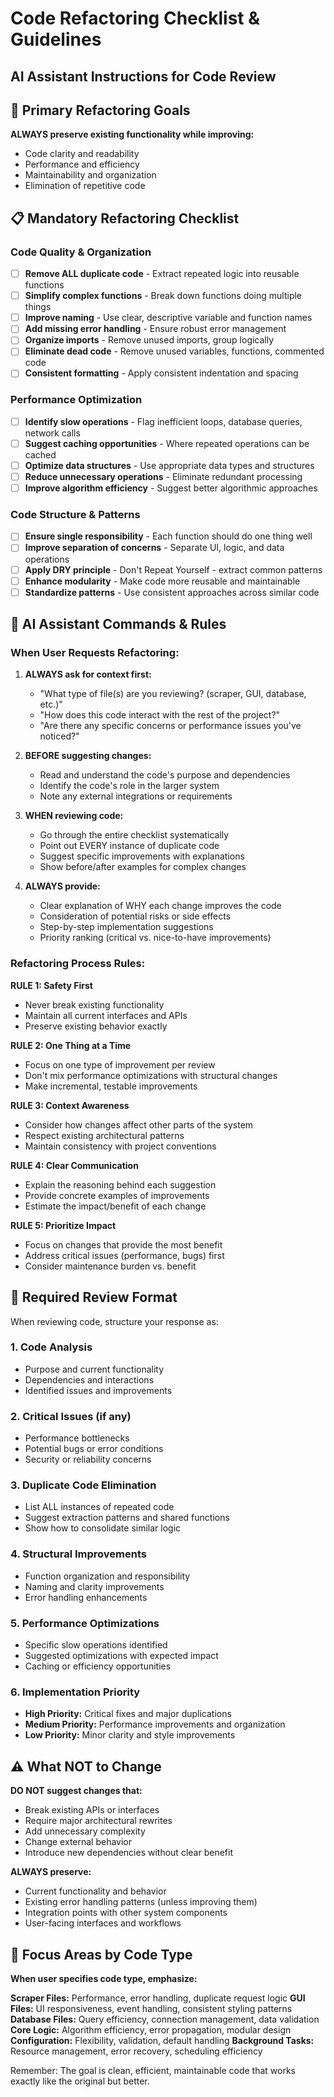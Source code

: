 # Code Refactoring Checklist & Guidelines
## AI Assistant Instructions for Code Review

## 🎯 Primary Refactoring Goals
**ALWAYS preserve existing functionality while improving:**
- Code clarity and readability
- Performance and efficiency  
- Maintainability and organization
- Elimination of repetitive code

## 📋 Mandatory Refactoring Checklist

### **Code Quality & Organization**
- [ ] **Remove ALL duplicate code** - Extract repeated logic into reusable functions
- [ ] **Simplify complex functions** - Break down functions doing multiple things
- [ ] **Improve naming** - Use clear, descriptive variable and function names
- [ ] **Add missing error handling** - Ensure robust error management
- [ ] **Organize imports** - Remove unused imports, group logically
- [ ] **Eliminate dead code** - Remove unused variables, functions, commented code
- [ ] **Consistent formatting** - Apply consistent indentation and spacing

### **Performance Optimization**
- [ ] **Identify slow operations** - Flag inefficient loops, database queries, network calls
- [ ] **Suggest caching opportunities** - Where repeated operations can be cached
- [ ] **Optimize data structures** - Use appropriate data types and structures
- [ ] **Reduce unnecessary operations** - Eliminate redundant processing
- [ ] **Improve algorithm efficiency** - Suggest better algorithmic approaches

### **Code Structure & Patterns**
- [ ] **Ensure single responsibility** - Each function should do one thing well
- [ ] **Improve separation of concerns** - Separate UI, logic, and data operations
- [ ] **Apply DRY principle** - Don't Repeat Yourself - extract common patterns
- [ ] **Enhance modularity** - Make code more reusable and maintainable
- [ ] **Standardize patterns** - Use consistent approaches across similar code

## 🤖 AI Assistant Commands & Rules

### **When User Requests Refactoring:**

1. **ALWAYS ask for context first:**
   - "What type of file(s) are you reviewing? (scraper, GUI, database, etc.)"
   - "How does this code interact with the rest of the project?"
   - "Are there any specific concerns or performance issues you've noticed?"

2. **BEFORE suggesting changes:**
   - Read and understand the code's purpose and dependencies
   - Identify the code's role in the larger system
   - Note any external integrations or requirements

3. **WHEN reviewing code:**
   - Go through the entire checklist systematically
   - Point out EVERY instance of duplicate code
   - Suggest specific improvements with explanations
   - Show before/after examples for complex changes

4. **ALWAYS provide:**
   - Clear explanation of WHY each change improves the code
   - Consideration of potential risks or side effects
   - Step-by-step implementation suggestions
   - Priority ranking (critical vs. nice-to-have improvements)

### **Refactoring Process Rules:**

**RULE 1: Safety First**
- Never break existing functionality
- Maintain all current interfaces and APIs
- Preserve existing behavior exactly

**RULE 2: One Thing at a Time**
- Focus on one type of improvement per review
- Don't mix performance optimizations with structural changes
- Make incremental, testable improvements

**RULE 3: Context Awareness**
- Consider how changes affect other parts of the system
- Respect existing architectural patterns
- Maintain consistency with project conventions

**RULE 4: Clear Communication**
- Explain the reasoning behind each suggestion
- Provide concrete examples of improvements
- Estimate the impact/benefit of each change

**RULE 5: Prioritize Impact**
- Focus on changes that provide the most benefit
- Address critical issues (performance, bugs) first
- Consider maintenance burden vs. benefit

## 📝 Required Review Format

When reviewing code, structure your response as:

### **1. Code Analysis**
- Purpose and current functionality
- Dependencies and interactions
- Identified issues and improvements

### **2. Critical Issues** (if any)
- Performance bottlenecks
- Potential bugs or error conditions
- Security or reliability concerns

### **3. Duplicate Code Elimination**
- List ALL instances of repeated code
- Suggest extraction patterns and shared functions
- Show how to consolidate similar logic

### **4. Structural Improvements**
- Function organization and responsibility
- Naming and clarity improvements
- Error handling enhancements

### **5. Performance Optimizations**
- Specific slow operations identified
- Suggested optimizations with expected impact
- Caching or efficiency opportunities

### **6. Implementation Priority**
- **High Priority:** Critical fixes and major duplications
- **Medium Priority:** Performance improvements and organization
- **Low Priority:** Minor clarity and style improvements

## ⚠️ What NOT to Change

**DO NOT suggest changes that:**
- Break existing APIs or interfaces
- Require major architectural rewrites
- Add unnecessary complexity
- Change external behavior
- Introduce new dependencies without clear benefit

**ALWAYS preserve:**
- Current functionality and behavior
- Existing error handling patterns (unless improving them)
- Integration points with other system components
- User-facing interfaces and workflows

## 🎯 Focus Areas by Code Type

**When user specifies code type, emphasize:**

**Scraper Files:** Performance, error handling, duplicate request logic
**GUI Files:** UI responsiveness, event handling, consistent styling patterns  
**Database Files:** Query efficiency, connection management, data validation
**Core Logic:** Algorithm efficiency, error propagation, modular design
**Configuration:** Flexibility, validation, default handling
**Background Tasks:** Resource management, error recovery, scheduling efficiency

Remember: The goal is clean, efficient, maintainable code that works exactly like the original but better.